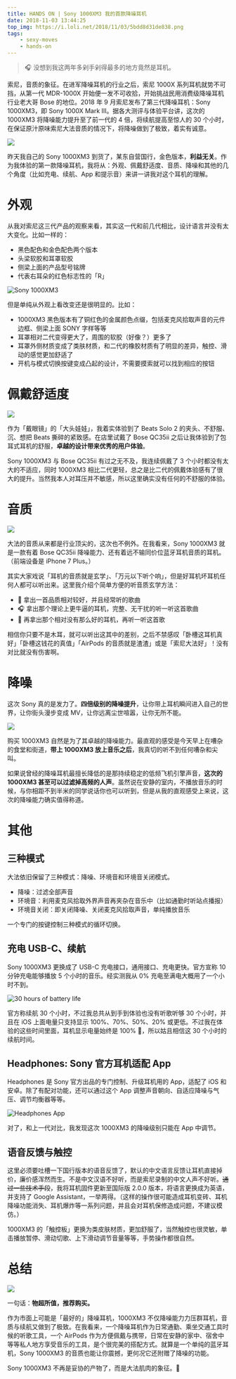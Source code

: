 ```yaml
---
title: HANDS ON | Sony 1000XM3 我的首款降噪耳机
date: 2018-11-03 13:44:25
top_img: https://i.loli.net/2018/11/03/5bdd8d31de838.png
tags:
    - sexy-moves
    - hands-on
---
```


> 🎧 没想到我这两年多剁手剁得最多的地方竟然是耳机。

索尼，音质的象征。在进军降噪耳机的行业之后，索尼 1000X 系列耳机就势不可挡，从第一代 MDR-1000X 开始便一发不可收拾，开始挑战民用消费级降噪耳机行业老大哥 Bose 的地位。2018 年 9 月索尼发布了第三代降噪耳机：Sony 1000XM3，即 Sony 1000X Mark III。据各大测评与体验平台讲，这次的 1000XM3 将降噪能力提升至了前一代的 4 倍，将续航提高至惊人的 30 个小时，在保证原汁原味索尼大法音质的情况下，将降噪做到了极致，着实有诚意。

![](https://i.loli.net/2018/11/03/5bdd5999bbb97.jpg)

昨天我自己的 Sony 1000XM3 到货了，某东自营国行，金色版本，**利益无关**。作为我体验的第一款降噪耳机，我将从：外观、佩戴舒适度、音质、降噪和其他的几个角度（比如充电、续航、App 和提示音）来讲一讲我对这个耳机的理解。

# 外观

从我对索尼这三代产品的观察来看，其实这一代和前几代相比，设计语言并没有太大变化。比如一样的：

- 黑色配色和金色配色两个版本
- 头梁软胶和耳罩软胶
- 侧梁上面的产品型号铭牌
- 代表右耳朵的红色标志性的「R」

![Sony 1000XM3](https://i.loli.net/2018/11/03/5bdd4bf2bbfb8.jpg)

但是单纯从外观上看改变还是很明显的。比如：

- 1000XM3 黑色版本有了铜红色的金属颜色点缀，包括麦克风拾取声音的元件边框、侧梁上面 SONY 字样等等
- 耳罩相对二代变得更大了，周围的软胶（好像？）更多了
- 耳罩外侧材质变成了类肤材质，和二代的橡胶材质有了明显的差异，触控、滑动的感觉更加舒适了
- 开机与模式切换按键变成凸起的设计，不需要摸索就可以找到相应的按钮

# 佩戴舒适度

![](https://i.loli.net/2018/11/03/5bdd59d0e555a.jpg)

作为「戴眼镜」的「大头娃娃」，我着实体验到了 Beats Solo 2 的夹头、不舒服、沉、想把 Beats 撕碎的紧致感。在店里试戴了 Bose QC35ii 之后让我体验到了包耳式耳机的舒服，**卓越的设计带来优秀的用户体验**。

Sony 1000XM3 与 Bose QC35ii 有过之无不及，我连续佩戴了 3 个小时都没有太大的不适应，同时 1000XM3 相比二代更轻，总之是比二代的佩戴体验感有了很大的提升。当然我本人对耳压并不敏感，所以这里确实没有任何的不舒服的体验。

# 音质

![](https://i.loli.net/2018/11/03/5bdd59b7ee4c7.jpg)

大法的音质从来都是行业顶尖的，这次也不例外。在我看来，Sony 1000XM3 就是一款有着 Bose QC35ii 降噪能力、还有着远不输同价位蓝牙耳机音质的耳机。（前端设备是 iPhone 7 Plus。）

其实大家戏说「耳机的音质就是玄学」、「万元以下听个响」，但是好耳机坏耳机任何人都可以听出来。这里我介绍个简单方便的听音质玄学方法：

- 🎵 拿出一首品质相对较好，并且经常听的歌曲
- 🎧 拿出那个理论上更牛逼的耳机，完整、无干扰的听一听这首歌曲
- 📣 再拿出那个相对没有那么好的耳机，再听一听这首歌

相信你只要不是木耳，就可以听出这其中的差别，之后不禁感叹「卧槽这耳机真好」「卧槽这钱花的真值」「AirPods 的音质就是渣渣」或是「索尼大法好」！没有对比就没有伤害啊。

# 降噪

这次 Sony 真的是发力了。**四倍级别的降噪提升**，让你带上耳机瞬间进入自己的世界，让你街头漫步变成 MV，让你远离尘世喧嚣，让你无所不能。

![](https://i.loli.net/2018/11/03/5bdd59e976a3c.jpg)

购买 1000XM3 自然是为了其卓越的降噪能力。最直观的感受是今天早上在嘈杂的食堂和街道，**带上 1000XM3 放上音乐之后**，我真切的听不到任何嘈杂和尖叫。

如果说曾经的降噪耳机最擅长降低的是那持续稳定的低频飞机引擎声音，**这次的 1000XM3 甚至可以过滤掉高频的人声**。虽然说在安静的室内，不播放音乐的时候，与你相距不到半米的同学说话你也可以听到，但是从我的直观感受上来说，这次的降噪能力确实值得称道。

# 其他

## 三种模式

大法依旧保留了三种模式：降噪、环境音和环境音关闭模式。

- 降噪：过滤全部声音
- 环境音：利用麦克风拾取外界声音再夹杂在音乐中（比如通勤时听站点播报）
- 环境音关闭：即关闭降噪、关闭麦克风拾取声音，单纯播放音乐

一个专门的按键控制三种模式的循环切换。

## 充电 USB-C、续航

Sony 1000XM3 更换成了 USB-C 充电接口，通用接口、充电更快。官方宣称 10 分钟充电能够播放 5 个小时的音乐。经实测我从 0% 充电至满电大概用了一个小时不到。

![30 hours of battery life](https://i.loli.net/2018/11/03/5bdd56031bee9.jpg)

官方称续航 30 个小时，不过我总共从到手到体验也没有听歌听够 30 个小时，并且在 iOS 上面电量只支持显示 100%、70%、50%、20% 或更低。不过我在体验的这些时间里面，耳机显示电量始终是 100% 🤣，所以姑且相信这 30 个小时的续航时间。

## Headphones: Sony 官方耳机适配 App

Headphones 是 Sony 官方出品的专门控制、升级耳机用的 App，适配了 iOS 和安卓。除了有配对功能，还可以通过这个 App 调整声音朝向、自适应降噪与气压、调节均衡器等等。

![Headphones App](https://i.loli.net/2018/11/03/5bdd56d6d05d4.png)

对了，和上一代对比，我发现这次 1000XM3 的降噪级别只能在 App 中调节。

## 语音反馈与触控

这里必须要吐槽一下国行版本的语音反馈了，默认的中文语言反馈让耳机直接掉价，廉价感浑然而生。不是中文汉语不好听，而是索尼录制的中文人声不好听。~~通过一些技术手段~~，我将耳机固件更新至国际版 2.0.0 版本，将语言更换成为英语，并支持了 Google Assistant，一举两得。（这样的操作很可能造成耳机变砖、耳机降噪功能消失、耳机爆炸等一系列问题，并且会对耳机保修造成问题，不建议模仿。）

1000XM3 的「触控板」更换为类皮肤材质，更加舒服了，当然触控也很灵敏，单击播放暂停、滑动切歌、上下滑动调节音量等等，手势操作都很自然。

# 总结

![](https://i.loli.net/2018/11/03/5bdd5a76d6c80.jpg)

一句话：**物超所值，推荐购买。**

作为市面上可能是「最好的」降噪耳机，1000XM3 不仅降噪能力力压群耳机，音质与续航又做到了极致。在我看来，一个降噪耳机作为日常通勤、乘坐交通工具时候的听歌工具，一个 AirPods 作为方便佩戴与携带，日常在安静的家中、宿舍中等等私人地方享受音乐的工具，是个很完美的搭配方式。就算是一个单纯的蓝牙耳机，Sony 1000XM3 的音质也能让你震撼，更何况它还附赠了降噪的功能。

Sony 1000XM3 不再是妥协的产物了，而是大法肌肉的象征。💪